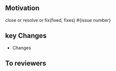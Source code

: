 ## Motivation
close or resolve or fix(fixed, fixes) #{issue number}

## key Changes

- Changes
## To reviewers